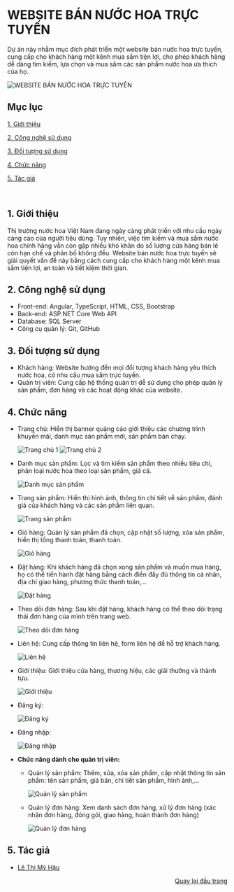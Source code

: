 <div id="Top"></div>

# WEBSITE BÁN NƯỚC HOA TRỰC TUYẾN
Dự án này nhằm mục đích phát triển một website bán nước hoa trực tuyến, cung cấp cho khách hàng một kênh mua sắm tiện lợi, cho phép khách hàng dễ dàng tìm kiếm, lựa chọn và mua sắm các sản phẩm nước hoa ưa thích của họ.

![WEBSITE BÁN NƯỚC HOA TRỰC TUYẾN](https://github.com/ltmyhau/project-Angular-Perfume/assets/152046332/6f34674a-0f87-4e08-b2b2-7ab57231d2e1)


## Mục lục

 [1. Giới thiệu](#GioiThieu)

 [2. Công nghệ sử dụng](#CongNghe)

 [3. Đối tượng sử dụng](#DoiTuong)

 [4. Chức năng](#ChucNang)
 
 [5. Tác giả](#Tacgia)

<br>
<div id="GioiThieu"></div>

## 1. Giới thiệu
Thị trường nước hoa Việt Nam đang ngày càng phát triển với nhu cầu ngày càng cao của người tiêu dùng. Tuy nhiên, việc tìm kiếm và mua sắm nước hoa chính hãng vẫn còn gặp nhiều khó khăn do số lượng cửa hàng bán lẻ còn hạn chế và phân bố không đều. Website bán nước hoa trực tuyến sẽ giải quyết vấn đề này bằng cách cung cấp cho khách hàng một kênh mua sắm tiện lợi, an toàn và tiết kiệm thời gian.


<div id="CongNghe"></div>

## 2. Công nghệ sử dụng
* Front-end: Angular, TypeScript, HTML, CSS, Bootstrap
* Back-end: ASP\.NET Core Web API
* Database: SQL Server
* Công cụ quản lý: Git, GitHub


<div id="DoiTuong"></div>

## 3. Đối tượng sử dụng
* Khách hàng: Website hướng đến mọi đối tượng khách hàng yêu thích nước hoa, có nhu cầu mua sắm trực tuyến.
* Quản trị viên: Cung cấp hệ thống quản trị dễ sử dụng cho phép quản lý sản phẩm, đơn hàng và các hoạt động khác của website.


<div id="ChucNang"></div>

## 4. Chức năng
* Trang chủ: Hiển thị banner quảng cáo giới thiệu các chương trình khuyến mãi, danh mục sản phẩm mới, sản phẩm bán chạy.

  ![Trang chủ 1](https://github.com/ltmyhau/project-Angular-Perfume/assets/152046332/6f34674a-0f87-4e08-b2b2-7ab57231d2e1)
  ![Trang chủ 2](https://github.com/ltmyhau/project-Angular-Perfume/assets/152046332/dd7081d6-8f0e-40ff-a467-44bca3e7a978)

* Danh mục sản phẩm: Lọc và tìm kiếm sản phẩm theo nhiều tiêu chí, phân loại nước hoa theo loại sản phẩm, giá cả.

  ![Danh mục sản phẩm](https://github.com/ltmyhau/project-Angular-Perfume/assets/152046332/34e42433-4f9e-4fc8-88e7-7eef465c3f03)

* Trang sản phẩm: Hiển thị hình ảnh, thông tin chi tiết về sản phẩm, đánh giá của khách hàng và các sản phẩm liên quan.

  ![Trang sản phẩm](https://github.com/ltmyhau/project-Angular-Perfume/assets/152046332/33685daf-1707-4d24-8109-4432cbdb4457)

* Giỏ hàng: Quản lý sản phẩm đã chọn, cập nhật số lượng, xóa sản phẩm, hiển thị tổng thanh toán, thanh toán.

  ![Giỏ hàng](https://github.com/ltmyhau/project-Angular-Perfume/assets/152046332/42b92f41-7444-4e0c-b225-9ab7b1963359)

* Đặt hàng: Khi khách hàng đã chọn xong sản phẩm và muốn mua hàng, họ có thể tiến hành đặt hàng bằng cách điền đầy đủ thông tin cá nhân, địa chỉ giao hàng, phương thức thanh toán,...

  ![Đặt hàng](https://github.com/ltmyhau/project-Angular-Perfume/assets/152046332/16c43314-621a-44b9-8598-54c4869c5611)

* Theo dõi đơn hàng: Sau khi đặt hàng, khách hàng có thể theo dõi trạng thái đơn hàng của mình trên trang web.

  ![Theo dõi đơn hàng](https://github.com/ltmyhau/project-Angular-Perfume/assets/152046332/41a502e1-ef1b-4173-a991-f4a8aae39369)

* Liên hệ: Cung cấp thông tin liên hệ, form liên hệ để hỗ trợ khách hàng.

  ![Liên hệ](https://github.com/ltmyhau/project-Angular-Perfume/assets/152046332/8c294d87-6cdf-4d8f-b13c-e6172c6a3ac5)

* Giới thiệu: Giới thiệu cửa hàng, thương hiệu, các giải thưởng và thành tựu.

  ![Giới thiệu](https://github.com/ltmyhau/project-Angular-Perfume/assets/152046332/24987340-d647-432d-8792-8b203d820990)

* Đăng ký:

  ![Đăng ký](https://github.com/ltmyhau/project-Angular-Perfume/assets/152046332/6702913e-ac2d-411e-84ee-dc1ac88ac7e0)

* Đăng nhập:

  ![Đăng nhập](https://github.com/ltmyhau/project-Angular-Perfume/assets/152046332/80f15c02-89c6-49fd-8893-4f4f497e4717)

* **Chức năng dành cho quản trị viên:**
  * Quản lý sản phẩm: Thêm, sửa, xóa sản phẩm, cập nhật thông tin sản phẩm: tên sản phẩm, giá bán, chi tiết sản phẩm, hình ảnh,...

    ![Quản lý sản phẩm](https://github.com/ltmyhau/project-Angular-Perfume/assets/152046332/5761fbb3-6d9f-40aa-b617-f2db6ebfa6d6)

  * Quản lý đơn hàng: Xem danh sách đơn hàng, xử lý đơn hàng (xác nhận đơn hàng, đóng gói, giao hàng, hoàn thành đơn hàng)

    ![Quản lý đơn hàng](https://github.com/ltmyhau/project-Angular-Perfume/assets/152046332/6ac90bdc-6a61-430d-8770-8844a93d64bc)

<div id="TacGia"></div>

## 5. Tác giả

* [Lê Thị Mỹ Hậu](https://github.com/ltmyhau)


<p align="right"><a href="#Top">Quay lại đầu trang</a></p>
